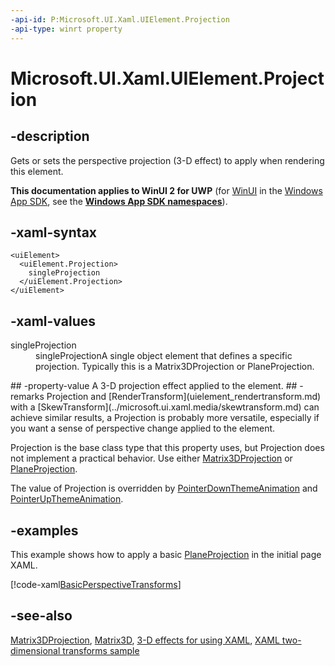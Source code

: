 ```yaml
---
-api-id: P:Microsoft.UI.Xaml.UIElement.Projection
-api-type: winrt property
---
```


<!-- Property syntax
public Windows.UI.Xaml.Media.Projection Projection { get;  set; }
-->

# Microsoft.UI.Xaml.UIElement.Projection

## -description
Gets or sets the perspective projection (3-D effect) to apply when rendering this element.

**This documentation applies to WinUI 2 for UWP** (for [WinUI](/windows/apps/winui/winui3/) in the [Windows App SDK](/windows/apps/windows-app-sdk/), see the **[Windows App SDK namespaces](/windows/windows-app-sdk/api/winrt/)**).

## -xaml-syntax
```xaml
<uiElement>
  <uiElement.Projection>
    singleProjection
  </uiElement.Projection>
</uiElement>
```


## -xaml-values
<dl><dt>singleProjection</dt><dd>singleProjectionA single object element that defines a specific projection. Typically this is a Matrix3DProjection or PlaneProjection.</dd>
</dl>
## -property-value
A 3-D projection effect applied to the element.
## -remarks
Projection and [RenderTransform](uielement_rendertransform.md) with a [SkewTransform](../microsoft.ui.xaml.media/skewtransform.md) can achieve similar results, a Projection is probably more versatile, especially if you want a sense of perspective change applied to the element.

Projection is the base class type that this property uses, but Projection does not implement a practical behavior. Use either [Matrix3DProjection](../microsoft.ui.xaml.media/matrix3dprojection.md) or [PlaneProjection](../microsoft.ui.xaml.media/planeprojection.md).

The value of Projection is overridden by [PointerDownThemeAnimation](../microsoft.ui.xaml.media.animation/pointerdownthemeanimation.md) and [PointerUpThemeAnimation](../microsoft.ui.xaml.media.animation/pointerupthemeanimation.md).

## -examples
This example shows how to apply a basic [PlaneProjection](../microsoft.ui.xaml.media/planeprojection.md) in the initial page XAML.



[!code-xaml[BasicPerspectiveTransforms](../microsoft.ui.xaml/code/BasicPerspectiveTransforms/csharp/MainPage.xaml#SnippetBasicPerspectiveTransforms)]

## -see-also
[Matrix3DProjection](../microsoft.ui.xaml.media/matrix3dprojection.md), [Matrix3D](../microsoft.ui.xaml.media.media3d/matrix3d.md), [3-D effects for  using XAML](/previous-versions/windows/apps/hh700359(v=win.10)), [XAML two-dimensional transforms sample](https://github.com/microsoftarchive/msdn-code-gallery-microsoft/tree/master/Official%20Windows%20Platform%20Sample/Windows%208.1%20Store%20app%20samples/99866-Windows%208.1%20Store%20app%20samples/XAML%20two-dimensional%20transforms%20sample)
